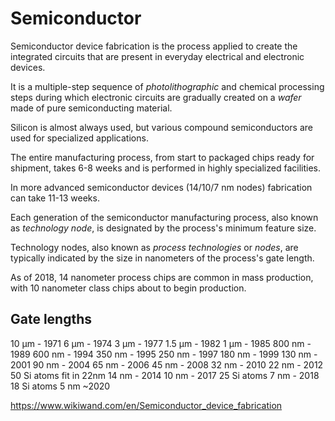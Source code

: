 # Semiconductor

Semiconductor device fabrication is the process applied to create the integrated circuits that are present in everyday electrical and electronic devices.

It is a multiple-step sequence of _photolithographic_ and chemical processing steps during which electronic circuits are gradually created on a _wafer_ made of pure semiconducting material.

Silicon is almost always used, but various compound semiconductors are used for specialized applications.

The entire manufacturing process, from start to packaged chips ready for shipment, takes 6-8 weeks and is performed in highly specialized facilities.

In more advanced semiconductor devices (14/10/7 nm nodes) fabrication can take 11-13 weeks.

Each generation of the semiconductor manufacturing process, also known as *technology node*, is designated by the process's minimum feature size.

Technology nodes, also known as *process technologies* or *nodes*, are typically indicated by the size in nanometers of the process's gate length.

As of 2018, 14 nanometer process chips are common in mass production, with 10 nanometer class chips about to begin production.


## Gate lengths

 10 µm - 1971
  6 µm - 1974
  3 µm - 1977
1.5 µm - 1982
  1 µm - 1985
800 nm - 1989
600 nm - 1994
350 nm - 1995
250 nm - 1997
180 nm - 1999
130 nm - 2001
 90 nm - 2004
 65 nm - 2006
 45 nm - 2008
 32 nm - 2010
 22 nm - 2012   50 Si atoms fit in 22nm
 14 nm - 2014
 10 nm - 2017   25 Si atoms
  7 nm - 2018   18 Si atoms
  5 nm  ~2020 



https://www.wikiwand.com/en/Semiconductor_device_fabrication
